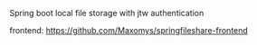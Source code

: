 Spring boot local file storage with jtw authentication

frontend: https://github.com/Maxomys/springfileshare-frontend
